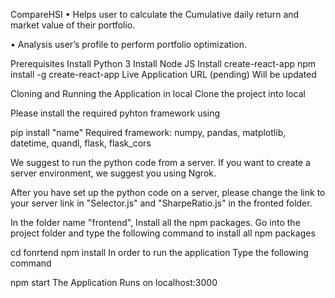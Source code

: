 CompareHSI
• Helps user to calculate the Cumulative daily return and market value of their portfolio.

• Analysis user’s profile to perform portfolio optimization.

Prerequisites
Install Python 3
Install Node JS
Install create-react-app
npm install -g create-react-app
Live Application URL (pending)
Will be updated

Cloning and Running the Application in local
Clone the project into local

Please install the required pyhton framework using

pip install "name"
Required framework: numpy, pandas, matplotlib, datetime, quandl, flask, flask_cors

We suggest to run the python code from a server. If you want to create a server environment, we suggest you using Ngrok.

After you have set up the python code on a server, please change the link to your server link in "Selector.js" and "SharpeRatio.js" in the fronted folder.

In the folder name "frontend", Install all the npm packages. Go into the project folder and type the following command to install all npm packages

cd fonrtend
npm install
In order to run the application Type the following command

npm start
The Application Runs on localhost:3000
